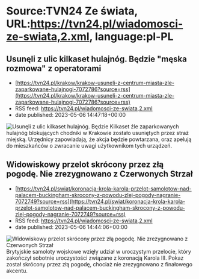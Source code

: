 # Source:TVN24 Ze świata, URL:https://tvn24.pl/wiadomosci-ze-swiata,2.xml, language:pl-PL

## Usunęli z ulic kilkaset hulajnóg. Będzie "męska rozmowa" z operatorami
 - [https://tvn24.pl/krakow/krakow-usuneli-z-centrum-miasta-zle-zaparkowane-hulajnogi-7072786?source=rss](https://tvn24.pl/krakow/krakow-usuneli-z-centrum-miasta-zle-zaparkowane-hulajnogi-7072786?source=rss)
 - RSS feed: https://tvn24.pl/wiadomosci-ze-swiata,2.xml
 - date published: 2023-05-06 14:47:18+00:00

<img alt="Usunęli z ulic kilkaset hulajnóg. Będzie " src="https://tvn24.pl/krakow/cdn-zdjecie-xeor9t-usuneli-z-ulic-hulajnogi-7072787/alternates/LANDSCAPE_1280" />
    Kilkaset źle zaparkowanych hulajnóg blokujących chodniki w Krakowie zostało usuniętych przez straż miejską. Urzędnicy zapowiadają, że akcja będzie powtarzana, oraz apelują do mieszkańców o zwracanie uwagi użytkownikom tych urządzeń.

## Widowiskowy przelot skrócony przez złą pogodę. Nie zrezygnowano z Czerwonych Strzał
 - [https://tvn24.pl/swiat/koronacja-krola-karola-przelot-samolotow-nad-palacem-buckingham-skrocony-z-powodu-zlej-pogody-nagranie-7072749?source=rss](https://tvn24.pl/swiat/koronacja-krola-karola-przelot-samolotow-nad-palacem-buckingham-skrocony-z-powodu-zlej-pogody-nagranie-7072749?source=rss)
 - RSS feed: https://tvn24.pl/wiadomosci-ze-swiata,2.xml
 - date published: 2023-05-06 14:44:06+00:00

<img alt="Widowiskowy przelot skrócony przez złą pogodę. Nie zrezygnowano z Czerwonych Strzał" src="https://tvn24.pl/najnowsze/cdn-zdjecie-yb0mgq-gettyimages-1252768132-7072778/alternates/LANDSCAPE_1280" />
    Brytyjskie samoloty wojskowe wzięły udział w uroczystym przelocie, który zakończył sobotnie uroczystości związane z koronacją Karola III. Pokaz został skrócony przez złą pogodę, chociaż nie zrezygnowano z finałowego akcentu.

